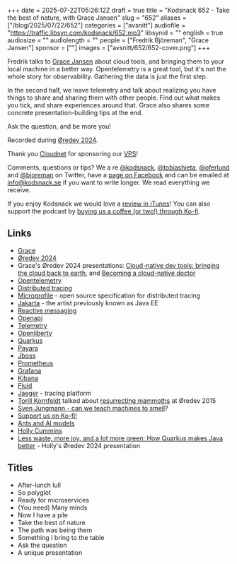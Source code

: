 +++
date = 2025-07-22T05:26:12Z
draft = true
title = "Kodsnack 652 - Take the best of nature, with Grace Jansen"
slug = "652"
aliases = ["/blog/2025/07/22/652"]
categories = ["avsnitt"]
audiofile = "https://traffic.libsyn.com/kodsnack/652.mp3"
libsynid = ""
english = true
audiosize = ""
audiolength = ""
people = ["Fredrik Björeman", "Grace Jansen"]
sponsor = [""]
images = ["avsnitt/652/652-cover.png"]
+++

Fredrik talks to [Grace Jansen](https://www.linkedin.com/in/grace-jansen/?originalSubdomain=uk) about cloud tools, and bringing them to your local machine in a better way. Opentelemetry is a great tool, but it's not the whole story for observability. Gathering the data is just the first step.

In the second half, we leave telemetry and talk about realizing you have things to share and sharing them with other people. Find out what makes you tick, and share experiences around that. Grace also shares some concrete presentation-building tips at the end.

Ask the question, and be more you!

Recorded during [Øredev 2024](https://archive.oredev.org/2024/#/).

Thank you [Cloudnet](http://www.cloudnet.se) for sponsoring our [VPS](http://en.wikipedia.org/wiki/Virtual_private_server)!

Comments, questions or tips? We a	re [@kodsnack](https://www.twitter.com/kodsnack), [@tobiashieta](https://www.twitter.com/tobiashieta), [@oferlund](https://twitter.com/oferlund) and [@bjoreman](https://www.twitter.com/bjoreman) on Twitter, have a [page on Facebook](https://www.facebook.com/kodsnack) and can be emailed at [info@kodsnack.se](mailto:info@kodsnack.se) if you want to write longer. We read everything we receive.

If you enjoy Kodsnack we would love a [review in iTunes](http://itunes.apple.com/se/podcast/kodsnack/id561631498?l=en)! You can also support the podcast by <a href="https://ko-fi.com/kodsnack" rel="payment">buying us a coffee (or two!) through Ko-fi</a>.

## Links ##
* [Grace](https://www.linkedin.com/in/grace-jansen/?originalSubdomain=uk)
* [Øredev 2024](https://archive.oredev.org/2024/#/)
* Grace's Øredev 2024 presentations: [Cloud-native dev tools: bringing the cloud back to earth](https://www.youtube.com/watch?v=IBrQYbsT2XI&list=PLOUKmSqExtAFpg3krEd6CXr3uIyUgP97b&index=67), and [Becoming a cloud-native doctor](https://www.youtube.com/watch?v=1x8BwPESV3E&list=PLOUKmSqExtAFpg3krEd6CXr3uIyUgP97b&index=118)
* [Opentelemetry](https://opentelemetry.io/)
* [Distributed tracing](https://aws.amazon.com/what-is/distributed-tracing/)
* [Microprofile](https://microprofile.io/) - open source specification for distributed tracing
* [Jakarta](https://jakarta.ee/) - the artist previously known as Java EE
* [Reactive messaging](https://microprofile.io/specifications/reactive-messaging/)
* [Openapi](https://www.openapis.org/)
* [Telemetry](https://en.wikipedia.org/wiki/Telemetry#Software)
* [Openliberty](https://openliberty.io/)
* [Quarkus](https://quarkus.io/)
* [Payara](https://www.payara.fish/products/cloud-native-java-deployment-platform/)
* [Jboss](https://en.wikipedia.org/wiki/JBoss_%28company%29)
* [Prometheus](https://en.wikipedia.org/wiki/Prometheus_%28software%29)
* [Grafana](https://en.wikipedia.org/wiki/Grafana)
* [Kibana](https://en.wikipedia.org/wiki/Kibana)
* [Fluid](https://fluid-cloudnative.github.io/docs)
* [Jaeger](https://www.jaegertracing.io/) - tracing platform
* [Torill Kornfeldt](https://kodsnack.se/136/) talked about [resurrecting mammoths](https://vimeo.com/144804778) at Øredev 2015
* [Sven Jungmann - can we teach machines to smell](https://www.youtube.com/watch?v=5MvOgmAvhlU&list=PLOUKmSqExtAFpg3krEd6CXr3uIyUgP97b&index=94)?
* [Support us on Ko-fi!](https://ko-fi.com/kodsnack)
* [Ants and AI models](https://swish.ai/what-do-ants-and-ai-have-in-common/)
* [Holly Cummins](https://hollycummins.com/)
* [Less waste, more joy, and a lot more green: How Quarkus makes Java better](https://www.youtube.com/watch?v=mx4p2zytjvc&list=PLOUKmSqExtAFpg3krEd6CXr3uIyUgP97b&index=106) - Holly's Øredev 2024 presentation

## Titles ##
* After-lunch lull
* So polyglot
* Ready for microservices
* (You need) Many minds
* Now I have a pile
* Take the best of nature
* The path was being them
* Something I bring to the table
* Ask the question
* A unique presentation